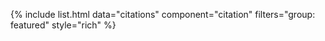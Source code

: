 {%
  include list.html
  data="citations"
  component="citation"
  filters="group: featured"
  style="rich"
%}
